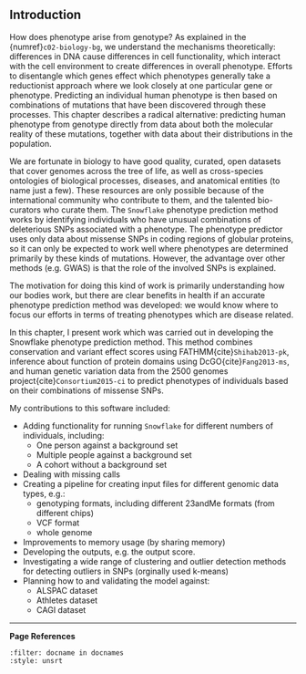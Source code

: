 ## Introduction

How does phenotype arise from genotype? As explained in the {numref}`c02-biology-bg`, we understand the mechanisms theoretically: differences in DNA cause differences in cell functionality, which interact with the cell environment to create differences in overall phenotype. Efforts to disentangle which genes effect which phenotypes generally take a reductionist approach where we look closely at one particular gene or phenotype. Predicting an individual human phenotype is then based on combinations of mutations that have been discovered through these processes. This chapter describes a radical alternative: predicting human phenotype from genotype directly from data about both the molecular reality of these mutations, together with data about their distributions in the population.

[//]: # (TODO: When are other approaches successful? What are the downsides?)

We are fortunate in biology to have good quality, curated, open datasets that cover genomes across the tree of life, as well as cross-species ontologies of biological processes, diseases, and anatomical entities (to name just a few). These resources are only possible because of the international community who contribute to them, and the talented bio-curators who curate them. The `Snowflake` phenotype prediction method works by identifying individuals who have unusual combinations of deleterious SNPs associated with a phenotype. The phenotype predictor uses only data about missense SNPs in coding regions of globular proteins, so it can only be expected to work well where phenotypes are determined primarily by these kinds of mutations. However, the advantage over other methods (e.g. GWAS) is that the role of the involved SNPs is explained.

The motivation for doing this kind of work is primarily understanding how our bodies work, but there are clear benefits in health if an accurate phenotype prediction method was developed: we would know where to focus our efforts in terms of treating phenotypes which are disease related.

In this chapter, I present work which was carried out in developing the Snowflake phenotype prediction method. This method combines conservation and variant effect scores using FATHMM{cite}`Shihab2013-pk`, inference about function of protein domains using DcGO{cite}`Fang2013-ms`, and human genetic variation data from the 2500 genomes project{cite}`Consortium2015-ci` to predict phenotypes of individuals based on their combinations of missense SNPs. 

[//]: # (TODO: Move these contributions to the index section.)

My contributions to this software included:
- Adding functionality for running `Snowflake` for different numbers of individuals, including:
    - One person against a background set
    - Multiple people against a background set
    - A cohort without a background set
- Dealing with missing calls 
- Creating a pipeline for creating input files for different genomic data types, e.g.:
    - genotyping formats, including different 23andMe formats (from different chips)
    - VCF format
    - whole genome
- Improvements to memory usage (by sharing memory)
- Developing the outputs, e.g. the output score.
- Investigating a wide range of clustering and outlier detection methods for detecting outliers in SNPs (orginally used k-means)
- Planning how to and validating the model against:
  - ALSPAC dataset
  - Athletes dataset
  - CAGI dataset

[//]: # (TODO: Explain the overall idea of the snowflake prediction method here before delving into it massively in the next section.)

---
**Page References**

```{bibliography} /_bibliography/references.bib
:filter: docname in docnames
:style: unsrt
```